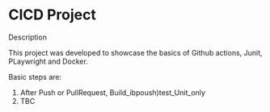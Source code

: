 # CICD Project

Description

This project was developed to showcase the basics of Github actions, Junit, PLaywright and Docker.

Basic steps are:

1. After Push or PullRequest, Build_ibpoush)test_Unit_only
2. TBC
